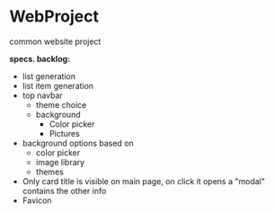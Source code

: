 # WebProject
common website project

**specs. backlog:**
* list generation
* list item generation
* top navbar
	* theme choice
	* background
		* Color picker
		* Pictures
* background options based on 
	* color picker
	* image library
	* themes
* Only card title is visible on main page, on click it opens a "modal" contains the other info
* Favicon